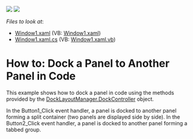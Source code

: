 <!-- default badges list -->
[![](https://img.shields.io/badge/Open_in_DevExpress_Support_Center-FF7200?style=flat-square&logo=DevExpress&logoColor=white)](https://supportcenter.devexpress.com/ticket/details/E1639)
[![](https://img.shields.io/badge/📖_How_to_use_DevExpress_Examples-e9f6fc?style=flat-square)](https://docs.devexpress.com/GeneralInformation/403183)
<!-- default badges end -->
<!-- default file list -->
*Files to look at*:

* [Window1.xaml](./CS/DockPanelInCode_Ex/Window1.xaml) (VB: [Window1.xaml](./VB/DockPanelInCode_Ex/Window1.xaml))
* [Window1.xaml.cs](./CS/DockPanelInCode_Ex/Window1.xaml.cs) (VB: [Window1.xaml.vb](./VB/DockPanelInCode_Ex/Window1.xaml.vb))
<!-- default file list end -->
# How to: Dock a Panel to Another Panel in Code


<p>This example shows how to dock a panel in code using the methods provided by the <a href="https://documentation.devexpress.com/#WPF/DevExpressXpfDockingDockLayoutManager_DockControllertopic">DockLayoutManager.DockController</a> object.</p>
<p>In the Button1_Click event handler, a panel is docked to another panel forming a split container (two panels are displayed side by side). In the Button2_Click event handler, a panel is docked to another panel forming a tabbed group.</p>

<br/>


